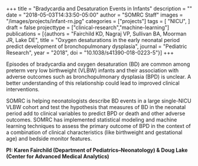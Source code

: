 +++
title = "Bradycardia and Desaturation Events in Infants"
description = ""
date = "2018-05-03T14:33:50-05:00"
author = "SOMRC Staff"
images = "/images/projects/infant-rn.jpg"
categories = ["projects"]
tags = [
    "NICU",
]
draft = false
projecttype = ["clinical-research","machine-learning"]
publications = [{authors = "Fairchild KD, Nagraj VP, Sullivan BA, Moorman JR, Lake DE", title = "Oxygen desaturations in the early neonatal period predict development of bronchopulmonary dysplasia", journal = "Pediatric Research", year = "2018", doi = "10.1038/s41390-018-0223-5"}]
+++

Episodes of bradycardia and oxygen desaturation (BD) are common among preterm very low birthweight (VLBW) infants and their association with adverse outcomes such as bronchopulmonary dysplasia (BPD) is unclear. A better understanding of this relationship could lead to improved clinical interventions.

SOMRC is helping neonatologists describe BD events in a large single-NICU VLBW cohort and test the hypothesis that measures of BD in the neonatal period add to clinical variables to predict BPD or death and other adverse outcomes. SOMRC has implemented statistical modeling and machine learning techniques to assess the primary outcome of BPD in the context of a combination of clinical characteristics (like birthweight and gestational age) and bedside monitor features.

**PI: Karen Fairchild (Department of Pediatrics–Neonatology) & Doug Lake (Center for Advanced Medical Analytics)**
